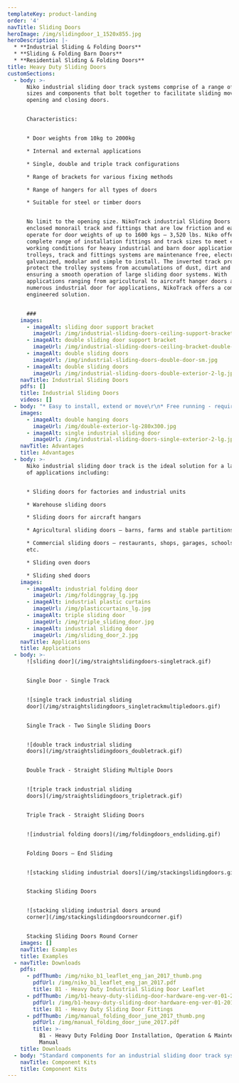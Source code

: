 ```yaml
---
templateKey: product-landing
order: '4'
navTitle: Sliding Doors
heroImage: /img/slidingdoor_1_1520x855.jpg
heroDescription: |-
  * **Industrial Sliding & Folding Doors**
  * **Sliding & Folding Barn Doors**
  * **Residential Sliding & Folding Doors**
title: Heavy Duty Sliding Doors
customSections:
  - body: >-
      Niko industrial sliding door track systems comprise of a range of track
      sizes and components that bolt together to facilitate sliding movement for
      opening and closing doors.


      Characteristics:


      * Door weights from 10kg to 2000kg

      * Internal and external applications

      * Single, double and triple track configurations

      * Range of brackets for various fixing methods

      * Range of hangers for all types of doors

      * Suitable for steel or timber doors


      No limit to the opening size. NikoTrack industrial Sliding Doors uses
      enclosed monorail track and fittings that are low friction and easy to
      operate for door weights of up to 1600 kgs – 3,520 lbs. Niko offers a
      complete range of installation fittings and track sizes to meet extreme
      working conditions for heavy industrial and barn door applications. The
      trolleys, track and fittings systems are maintenance free, electro
      galvanized, modular and simple to install. The inverted track profiles
      protect the trolley systems from accumulations of dust, dirt and ice
      ensuring a smooth operation of large sliding door systems. With
      applications ranging from agricultural to aircraft hanger doors and
      numerous industrial door for applications, NikoTrack offers a complete
      engineered solution.


      ###
    images:
      - imageAlt: sliding door support bracket
        imageUrl: /img/industrial-sliding-doors-ceiling-support-bracket-lg.jpg
      - imageAlt: double sliding door support bracket
        imageUrl: /img/industrial-sliding-doors-ceiling-bracket-double-lg.jpg
      - imageAlt: double sliding doors
        imageUrl: /img/industrial-sliding-doors-double-door-sm.jpg
      - imageAlt: double sliding doors
        imageUrl: /img/industrial-sliding-doors-double-exterior-2-lg.jpg
    navTitle: Industrial Sliding Doors
    pdfs: []
    title: Industrial Sliding Doors
    videos: []
  - body: "* Easy to install, extend or move\r\n* Free running - requires 1/100 weight to force ratio to move doors\r\n* Low maintenance - bearings and track do not need to be oiled\r\n* High reliability – certified for 100,000 cycles\r\n* Near silent operation\r\n* Simple operation\r\n* Tapered edge track profile means door hangers always run smooth and do not snag or bind\r\n* Compact size – allowing for space utilisation\r\n* Track profile designed to reduce build up of dust, dirt and ice"
    images:
      - imageAlt: double hanging doors
        imageUrl: /img/double-exterior-lg-280x300.jpg
      - imageAlt: single industrial sliding door
        imageUrl: /img/industrial-sliding-doors-single-exterior-2-lg.jpg
    navTitle: Advantages
    title: Advantages
  - body: >-
      Niko industrial sliding door track is the ideal solution for a large range
      of applications including:


      * Sliding doors for factories and industrial units

      * Warehouse sliding doors

      * Sliding doors for aircraft hangars

      * Agricultural sliding doors – barns, farms and stable partitions

      * Commercial sliding doors – restaurants, shops, garages, schools, offices
      etc.

      * Sliding oven doors

      * Sliding shed doors
    images:
      - imageAlt: industrial folding door
        imageUrl: /img/foldinggray_lg.jpg
      - imageAlt: industrial plastic curtains
        imageUrl: /img/plasticcurtains_lg.jpg
      - imageAlt: triple sliding door
        imageUrl: /img/triple_sliding_door.jpg
      - imageAlt: industrial sliding door
        imageUrl: /img/sliding_door_2.jpg
    navTitle: Applications
    title: Applications
  - body: >-
      ![sliding door](/img/straightslidingdoors-singletrack.gif)


      Single Door - Single Track


      ![single track industrial sliding
      door](/img/straightslidingdoors_singletrackmultipledoors.gif)


      Single Track - Two Single Sliding Doors 


      ![double track industrial sliding
      doors](/img/straightslidingdoors_doubletrack.gif)


      Double Track - Straight Sliding Multiple Doors


      ![triple track industrial sliding
      doors](/img/straightslidingdoors_tripletrack.gif)


      Triple Track - Straight Sliding Doors


      ![industrial folding doors](/img/foldingdoors_endsliding.gif)


      Folding Doors – End Sliding


      ![stacking sliding industrial doors](/img/stackingslidingdoors.gif)


      Stacking Sliding Doors


      ![stacking sliding industrial doors around
      corner](/img/stackingslidingdoorsroundcorner.gif)


      Stacking Sliding Doors Round Corner
    images: []
    navTitle: Examples
    title: Examples
  - navTitle: Downloads
    pdfs:
      - pdfThumb: /img/niko_b1_leaflet_eng_jan_2017_thumb.png
        pdfUrl: /img/niko_b1_leaflet_eng_jan_2017.pdf
        title: B1 - Heavy Duty Industrial Sliding Door Leaflet
      - pdfThumb: /img/b1-heavy-duty-sliding-door-hardware-eng-ver-01-2017_thumb.png
        pdfUrl: /img/b1-heavy-duty-sliding-door-hardware-eng-ver-01-2017.pdf
        title: B1 - Heavy Duty Sliding Door Fittings
      - pdfThumb: /img/manual_folding_door_june_2017_thumb.png
        pdfUrl: /img/manual_folding_door_june_2017.pdf
        title: >-
          B1 - Heavy Duty Folding Door Installation, Operation & Maintenance
          Manual
    title: Downloads
  - body: "Standard components for an industrial sliding door track system include:\r\r\n\n* Top track – guide rail for sliding mechanism\r\n* Support brackets – for fixing track to wall or soffit etc.\r\n* Hangers (also known as trolleys, runners or wheels) – slide inside top track\r\n* Door brackets – fix to top of door panel and fasten hanger\r\n* Track end stops – stop hangers leaving top track\r\n* Floor guide track – stops swinging motion of door panels\r\n* Floor guide – fixes to bottom of door and is located inside guide track"
    navTitle: Component Kits
    title: Component Kits
---
```


